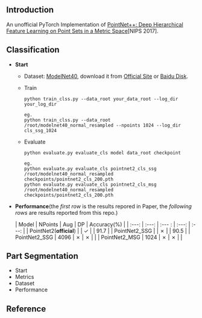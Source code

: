 ## Introduction

An unofficial PyTorch Implementation of [PointNet++: Deep Hierarchical Feature Learning on
Point Sets in a Metric Space]()[NIPS 2017].


## Classification
- **Start**
    - Dataset: [ModelNet40](), download it from [Official Site](https://shapenet.cs.stanford.edu/media/modelnet40_normal_resampled.zip) or [Baidu Disk]().
    - Train
        ```
        python train_clss.py --data_root your_data_root --log_dir your_log_dir

        eg.
        python train_clss.py --data_root /root/modelnet40_normal_resampled --npoints 1024 --log_dir cls_ssg_1024
        ```
    - Evaluate
    
        ```
        python evaluate.py evaluate_cls model data_root checkpoint
        
        eg.
        python evaluate.py evaluate_cls pointnet2_cls_ssg /root/modelnet40_normal_resampled checkpoints/pointnet2_cls_200.pth
        python evaluate.py evaluate_cls pointnet2_cls_msg /root/modelnet40_normal_resampled checkpoints/pointnet2_cls_200.pth
        ```
- **Performance**(the *first row* is the results repored in Paper, the *following rows* are results reported from this repo.)

    | Model | NPoints | Aug | DP | Accuracy(%) |
    | :---: | :---: | :--- : | :---: | :---: |
    | PointNet2(**official**) |  | ✓ | | 91.7 |
    | PointNet2_SSG | | ✗ | | 90.5 |
    | PointNet2_SSG | 4096 | ✗ | ✗ |  |
    | PointNet2_MSG | 1024 | ✗ | ✗ |  |


## Part Segmentation
- Start
- Metrics
- Dataset
- Performance

## Reference
